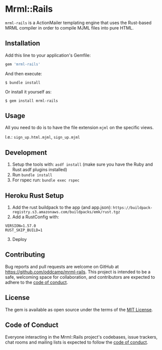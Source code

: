 # Mrml::Rails

`mrml-rails` is a ActionMailer templating engine that uses the Rust-based MRML compiler in order to compile MJML files into pure HTML.

## Installation

Add this line to your application's Gemfile:

```ruby
gem 'mrml-rails'
```

And then execute:

    $ bundle install

Or install it yourself as:

    $ gem install mrml-rails

## Usage

All you need to do is to have the file extension `mjml` on the specific views.

I.e.: `sign_up.html.mjml`, `sign_up.mjml`

## Development

1. Setup the tools with: `asdf install` (make sure you have the Ruby and Rust asdf plugins installed)
2. Run `bundle install`
3. For rspec run: `bundle exec rspec`

## Heroku Rust Setup

1. Add the rust buildpack to the app (and app.json): `https://buildpack-registry.s3.amazonaws.com/buildpacks/emk/rust.tgz`
2. Add a RustConfig with:

```
VERSION=1.57.0
RUST_SKIP_BUILD=1
```

3. Deploy

## Contributing

Bug reports and pull requests are welcome on GitHub at https://github.com/oddcamp/mrml-rails. This project is intended to be a safe, welcoming space for collaboration, and contributors are expected to adhere to the [code of conduct](https://github.com/oddcamp/mrml-rails/blob/master/CODE_OF_CONDUCT.md).

## License

The gem is available as open source under the terms of the [MIT License](https://opensource.org/licenses/MIT).

## Code of Conduct

Everyone interacting in the Mrml::Rails project's codebases, issue trackers, chat rooms and mailing lists is expected to follow the [code of conduct](https://github.com/oddcamp/mrml-rails/blob/master/CODE_OF_CONDUCT.md).
